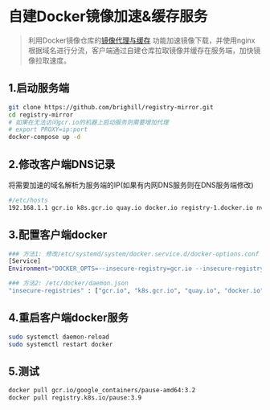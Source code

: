 # 自建Docker镜像加速&缓存服务

> 利用Docker镜像仓库的[镜像代理与缓存](https://docs.docker.com/registry/recipes/mirror/) 功能加速镜像下载，并使用nginx根据域名进行分流，客户端通过自建仓库拉取镜像并缓存在服务端，加快镜像拉取速度。

## 1.启动服务端
```sh
git clone https://github.com/brighill/registry-mirror.git
cd registry-mirror
# 如果在无法访问gcr.io的机器上启动服务则需要增加代理
# export PROXY=ip:port
docker-compose up -d
```

## 2.修改客户端DNS记录
将需要加速的域名解析为服务端的IP(如果有内网DNS服务则在DNS服务端修改)
```sh
#/etc/hosts 
192.168.1.1 gcr.io k8s.gcr.io quay.io docker.io registry-1.docker.io nvcr.io registry.k8s.io custom.local
```

## 3.配置客户端docker
```sh
### 方法1: 修改/etc/systemd/system/docker.service.d/docker-options.conf
[Service]
Environment="DOCKER_OPTS=--insecure-registry=gcr.io --insecure-registry=k8s.gcr.io --insecure-registry=quay.io --insecure-registry=docker.io --insecure-registry=registry-1.docker.io --insecure-registry=nvcr.io --insecure-registry=registry.k8s.io --insecure-registry=custom.local --registry-mirror=http://registry-1.docker.io"

### 方法2: /etc/docker/daemon.json 
"insecure-registries" : ["gcr.io", "k8s.gcr.io", "quay.io", "docker.io", "registry.k8s.io", "registry-1.docker.io", "nvic.io", "custom.local"]
```

## 4.重启客户端docker服务
```sh
sudo systemctl daemon-reload
sudo systemctl restart docker
```

## 5.测试
```sh
docker pull gcr.io/google_containers/pause-amd64:3.2
docker pull registry.k8s.io/pause:3.9
```
